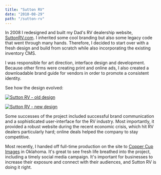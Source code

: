 ```yaml
---
title: "Sutton RV"
date: "2010-08-29"
path: "/sutton-rv"
---
```


In 2008 I redesigned and built my Dad's RV dealership website, [SuttonRV.com](http://suttonrv.com/). I inherited some cool branding but also some legacy code that went through many hands. Therefore, I decided to start over with a fresh design and build from scratch while also incorporating the existing inventory CMS.

I was responsible for art direction, interface design and development. Because other firms were creating print and online ads, I also created a downloadable brand guide for vendors in order to promote a consistent identity.

See how the design evolved:

[![Sutton RV - old design](https://marcysutton.com/wp-content/uploads/2010/08/oldsite-206x300.jpg "Sutton RV - Old Site Design")](https://marcysutton.com/wp-content/uploads/2010/08/oldsite.jpg)

[![Sutton RV - new design](https://marcysutton.com/wp-content/uploads/2010/08/newsite-223x300.jpg "Sutton RV - New Site Design")](https://marcysutton.com/wp-content/uploads/2010/08/newsite.jpg)

Some successes of the project included successful brand communication and a sophisticated user-interface for the RV industry. Most importantly, it provided a robust website during the recent economic crisis, which hit RV dealers particularly hard; online deals helped the company to stay competitive.

Most recently, I handed off full-time production on the site to [Copper Cup Images](http://coppercupimages.com/) in Oklahoma. It's great to see fresh life breathed into the project, including a timely social media campaign. It's important for businesses to increase their exposure and connect with their audiences, and Sutton RV is doing it right.
